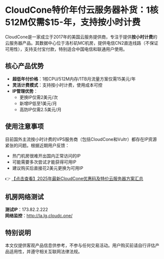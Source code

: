 # CloudCone特价年付云服务器补货：1核512M仅需$15-年，支持按小时计费

CloudCone是一家成立于2017年的美国云服务提供商，专注于提供**按小时计费**的云服务器产品。其数据中心位于洛杉矶MC机房，提供电信CN2直连线路（不保证可用性），支持支付宝付款，特别适合中国电信和联通用户使用。

## 核心产品优势

- **超低年付价格**：1核CPU/512M内存/1TB月流量方案仅需15美元/年
- **灵活计费模式**：支持按小时计费，使用成本可控
- **IP管理优势**：
  - 更换IP仅需2美元/次
  - 新增IP低至1美元/月
  - 高防IP仅需2.5美元/月

## 使用注意事项

目前国外主流按小时计费的VPS服务商（包括CloudCone和Vultr）都存在IP资源紧张的问题。根据近期用户反馈：

- 热门机房很难开出国内正常访问的IP
- 可能需要多次尝试才能获得可用IP
- 建议购买后直接花2美元更换为可用IP

👉 [【点击查看】2025年最新CloudCone优惠码及特价云服务器方案汇总](https://bit.ly/Cloudcone)

## 机房网络测试

**测试IP**：173.82.2.222  
**网络监控**：http://la.lg.cloudc.one/

## 特别说明

本文仅提供客观产品信息供参考，不参与任何交易活动。用户购买前请自行评估产品适用性，并遵守相关互联网法律法规。